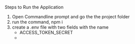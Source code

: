 
Steps to Run the Application

1. Open Commandline prompt and go the the project folder
2. run the command, npm i
3. create a .env file with two fields with the name
    - ACCESS_TOKEN_SECRET
    - 
